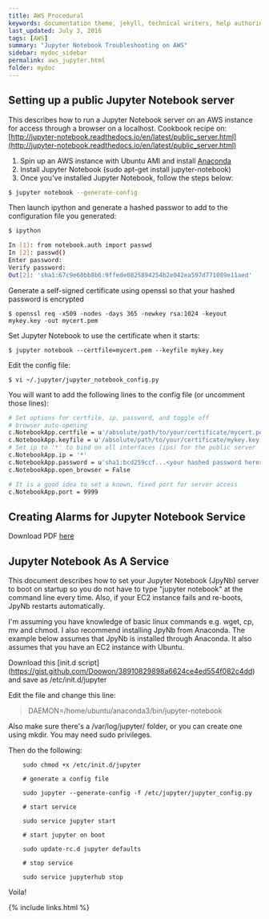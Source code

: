 ```yaml
---
title: AWS Procedural
keywords: documentation theme, jekyll, technical writers, help authoring tools, hat replacements
last_updated: July 3, 2016
tags: [AWS]
summary: "Jupyter Notebook Troubleshooting on AWS"
sidebar: mydoc_sidebar
permalink: aws_jupyter.html
folder: mydoc
---
```

## Setting up a public Jupyter Notebook server
This describes how to run a Jupyter Notebook server on an AWS instance for access through a browser on a localhost. Cookbook recipe on:
[http://jupyter-notebook.readthedocs.io/en/latest/public_server.html](http://jupyter-notebook.readthedocs.io/en/latest/public_server.html)

1. Spin up an AWS instance with Ubuntu AMI and install [Anaconda](https://docs.continuum.io/anaconda/install)
2. Install Jupyter Notebook (sudo apt-get install jupyter-notebook)
3. Once you've installed Jupyter Notebook, follow the steps below:

```bash
$ jupyter notebook --generate-config 

```
Then launch ipython and generate a hashed passwor to add to the configuration file you generated:
```bash
$ ipython

In [1]: from notebook.auth import passwd
In [2]: passwd()
Enter password:
Verify password:
Out[2]: 'sha1:67c9e60bb8b6:9ffede0825894254b2e042ea597d771089e11aed'
```

Generate a self-signed certificate using openssl so that your hashed password is encrypted
```
$ openssl req -x509 -nodes -days 365 -newkey rsa:1024 -keyout mykey.key -out mycert.pem
```

Set Jupyter Notebook to use the certificate when it starts: 
```
$ jupyter notebook --certfile=mycert.pem --keyfile mykey.key
```

Edit the config file:
```
$ vi ~/.jupyter/jupyter_notebook_config.py
```

You will want to add the following lines to the config file (or uncomment those lines): 
```bash
# Set options for certfile, ip, password, and toggle off
# browser auto-opening
c.NotebookApp.certfile = u'/absolute/path/to/your/certificate/mycert.pem'
c.NotebookApp.keyfile = u'/absolute/path/to/your/certificate/mykey.key'
# Set ip to '*' to bind on all interfaces (ips) for the public server
c.NotebookApp.ip = '*'
c.NotebookApp.password = u'sha1:bcd259ccf...<your hashed password here>'
c.NotebookApp.open_browser = False

# It is a good idea to set a known, fixed port for server access
c.NotebookApp.port = 9999
```

## Creating Alarms for Jupyter Notebook Service
Download PDF [here](/documentation/pdf/Doc43_Jupyter_on_AWS.pdf) 

## Jupyter Notebook As A Service
This document describes how to set your Jupyter Notebook (JpyNb) server to boot on startup so you do not have to type "jupyter notebook" at the command line every time. Also, if your EC2 instance fails and re-boots, JpyNb restarts automatically. 

I'm assuming you have knowledge of basic linux commands e.g. wget, cp, mv and chmod. I also recommend installing JpyNb from Anaconda. The example below assumes that JpyNb is installed through Anaconda. It also assumes that you have an EC2 instance with Ubuntu. 

Download this [init.d script] (https://gist.github.com/Doowon/38910829898a6624ce4ed554f082c4dd) and save as /etc/init.d/jupyter

Edit the file and change this line:

> DAEMON=/home/ubuntu/anaconda3/bin/jupyter-notebook

Also make sure there's a /var/log/jupyter/ folder, or you can create one using mkdir. You may need sudo privileges. 

Then do the following:
```
    sudo chmod +x /etc/init.d/jupyter
    
    # generate a config file
    
    sudo jupyter --generate-config -f /etc/jupyter/jupyter_config.py
    
    # start service
    
    sudo service jupyter start
    
    # start jupyter on boot
    
    sudo update-rc.d jupyter defaults
    
    # stop service
    
    sudo service jupyterhub stop
```

Voila! 


{% include links.html %}
